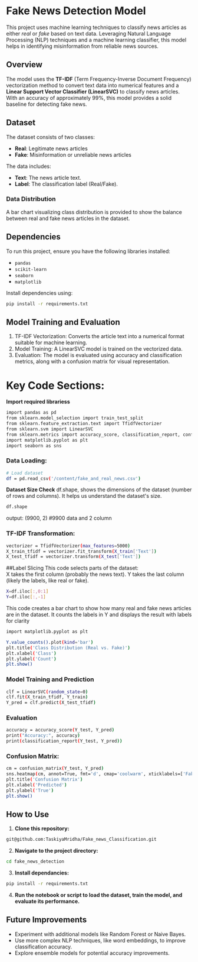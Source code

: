 # Fake News Detection Model

This project uses machine learning techniques to classify news articles as either *real* or *fake* based on text data. Leveraging Natural Language Processing (NLP) techniques and a machine learning classifier, this model helps in identifying misinformation from reliable news sources.

## Overview
The model uses the **TF-IDF** (Term Frequency-Inverse Document Frequency) vectorization method to convert text data into numerical features and a **Linear Support Vector Classifier (LinearSVC)** to classify news articles. With an accuracy of approximately 99%, this model provides a solid baseline for detecting fake news.

## Dataset
The dataset consists of two classes:
- **Real**: Legitimate news articles
- **Fake**: Misinformation or unreliable news articles

The data includes:
- **Text**: The news article text.
- **Label**: The classification label (Real/Fake).

### Data Distribution
A bar chart visualizing class distribution is provided to show the balance between real and fake news articles in the dataset.

## Dependencies
To run this project, ensure you have the following libraries installed:
- `pandas`
- `scikit-learn`
- `seaborn`
- `matplotlib`

Install dependencies using:
```bash
pip install -r requirements.txt
```
## Model Training and Evaluation

1. TF-IDF Vectorization: Converts the article text into a numerical format suitable for machine learning.
2. Model Training: A LinearSVC model is trained on the vectorized data.
3. Evaluation: The model is evaluated using accuracy and classification metrics, along with a confusion matrix for visual representation.

# Key Code Sections:
**Import required librariess**

```bash
import pandas as pd
from sklearn.model_selection import train_test_split
from sklearn.feature_extraction.text import TfidfVectorizer
from sklearn.svm import LinearSVC
from sklearn.metrics import accuracy_score, classification_report, confusion_matrix
import matplotlib.pyplot as plt
import seaborn as sns
```
### Data Loading:
```bash
# Load dataset
df = pd.read_csv('/content/fake_and_real_news.csv')
```
**Dataset Size Check**
 df.shape, shows the dimensions of the dataset (number of rows and columns). It helps us understand the dataset's size.
 ```bash
df.shape
 ```
output: (9900, 2) #9900 data and 2 column 

### TF-IDF Transformation:
```bash
vectorizer = TfidfVectorizer(max_features=5000)
X_train_tfidf = vectorizer.fit_transform(X_train['Text'])
X_test_tfidf = vectorizer.transform(X_test['Text'])
```
##Label Slicing
This code selects parts of the dataset:\
X takes the first column (probably the news text). Y takes the last column (likely the labels, like real or fake).
```bash
X=df.iloc[:,0:1]
Y=df.iloc[:,-1]
```
This code creates a bar chart to show how many real and fake news articles are in the dataset. It counts the labels in Y and displays the result with labels for clarity
```bash
import matplotlib.pyplot as plt

Y.value_counts().plot(kind='bar')
plt.title('Class Distribution (Real vs. Fake)')
plt.xlabel('Class')
plt.ylabel('Count')
plt.show()
```
### Model Training and Prediction
```bash
clf = LinearSVC(random_state=0)
clf.fit(X_train_tfidf, Y_train)
Y_pred = clf.predict(X_test_tfidf)
```
### Evaluation
```bash
accuracy = accuracy_score(Y_test, Y_pred)
print("Accuracy:", accuracy)
print(classification_report(Y_test, Y_pred))
```
### Confusion Matrix:
```bash
cm = confusion_matrix(Y_test, Y_pred)
sns.heatmap(cm, annot=True, fmt='d', cmap='coolwarm', xticklabels=['Fake', 'Real'], yticklabels=['Fake', 'Real'])
plt.title('Confusion Matrix')
plt.xlabel('Predicted')
plt.ylabel('True')
plt.show()
```
## How to Use
1. **Clone this repository:**
```bash
git@github.com:TaskiyaMridha/Fake_news_Classification.git
```
2. **Navigate to the project directory:**
```bash
cd fake_news_detection
```
3. **Install dependancies:**
```bash
pip install -r requirements.txt
```
4. **Run the notebook or script to load the dataset, train the model, and evaluate its performance.**

## Future Improvements

* Experiment with additional models like Random Forest or Naive Bayes.
* Use more complex NLP techniques, like word embeddings, to improve classification accuracy.
* Explore ensemble models for potential accuracy improvements.
